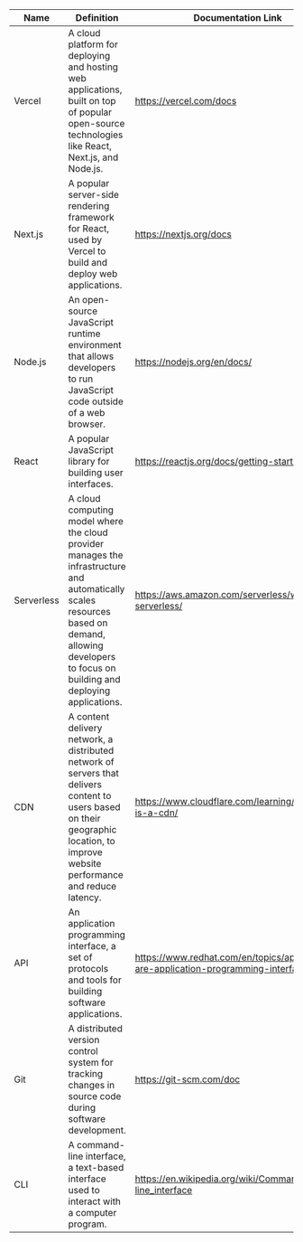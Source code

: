 
| Name   | Definition   | Documentation Link   |
| ---    | ---          | ---                  |
| Vercel | A cloud platform for deploying and hosting web applications, built on top of popular open-source technologies like React, Next.js, and Node.js. | https://vercel.com/docs |
| Next.js | A popular server-side rendering framework for React, used by Vercel to build and deploy web applications. | https://nextjs.org/docs |
| Node.js | An open-source JavaScript runtime environment that allows developers to run JavaScript code outside of a web browser. | https://nodejs.org/en/docs/ |
| React | A popular JavaScript library for building user interfaces. | https://reactjs.org/docs/getting-started.html |
| Serverless | A cloud computing model where the cloud provider manages the infrastructure and automatically scales resources based on demand, allowing developers to focus on building and deploying applications. | https://aws.amazon.com/serverless/what-is-serverless/ |
| CDN | A content delivery network, a distributed network of servers that delivers content to users based on their geographic location, to improve website performance and reduce latency. | https://www.cloudflare.com/learning/cdn/what-is-a-cdn/ |
| API | An application programming interface, a set of protocols and tools for building software applications. | https://www.redhat.com/en/topics/api/what-are-application-programming-interfaces |
| Git | A distributed version control system for tracking changes in source code during software development. | https://git-scm.com/doc |
| CLI | A command-line interface, a text-based interface used to interact with a computer program. | https://en.wikipedia.org/wiki/Command-line_interface |

